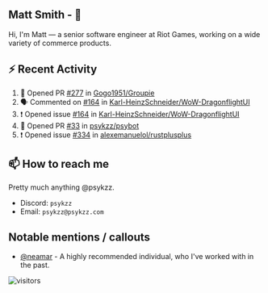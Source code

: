 <!--
[![PsyKzz's github stats](https://github-readme-stats.vercel.app/api?username=psykzz&show_icons=true)](https://github.com/anuraghazra/github-readme-stats)
-->

## Matt Smith - 👋
Hi, I'm Matt — a senior software engineer at Riot Games, working on a wide variety of commerce products.

## ⚡ Recent Activity

<!--START_SECTION:activity-->
1. 💪 Opened PR [#277](https://github.com/Gogo1951/Groupie/pull/277) in [Gogo1951/Groupie](https://github.com/Gogo1951/Groupie)
2. 🗣 Commented on [#164](https://github.com/Karl-HeinzSchneider/WoW-DragonflightUI/issues/164) in [Karl-HeinzSchneider/WoW-DragonflightUI](https://github.com/Karl-HeinzSchneider/WoW-DragonflightUI)
3. ❗️ Opened issue [#164](https://github.com/Karl-HeinzSchneider/WoW-DragonflightUI/issues/164) in [Karl-HeinzSchneider/WoW-DragonflightUI](https://github.com/Karl-HeinzSchneider/WoW-DragonflightUI)
4. 💪 Opened PR [#33](https://github.com/psykzz/psybot/pull/33) in [psykzz/psybot](https://github.com/psykzz/psybot)
5. ❗️ Opened issue [#334](https://github.com/alexemanuelol/rustplusplus/issues/334) in [alexemanuelol/rustplusplus](https://github.com/alexemanuelol/rustplusplus)
<!--END_SECTION:activity-->


## 📫 How to reach me

Pretty much anything @psykzz.

- Discord: `psykzz`
- Email: `psykzz@psykzz.com`


## Notable mentions / callouts

 - [@neamar](https://github.com/neamar) - A highly recommended individual, who I've worked with in the past.


![visitors](https://visitor-badge.glitch.me/badge?page_id=psykzz/psykzz)


